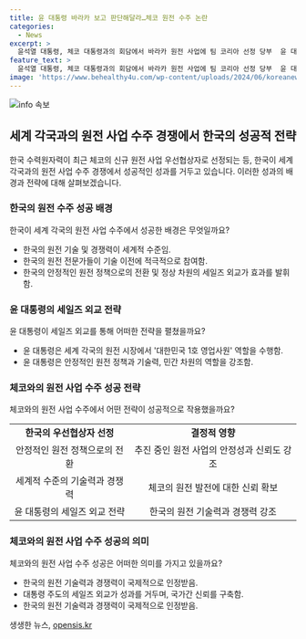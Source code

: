 ```yaml
---
title: 윤 대통령 바라카 보고 판단해달라…체코 원전 수주 논란
categories:
  - News
excerpt: >
  윤석열 대통령, 체코 대통령과의 회담에서 바라카 원전 사업에 팀 코리아 선정 당부  윤 대통령은 체코 대통령과의 회담에서 바라카 원전 사업을 둘러싼 경쟁력을 강조하며 팀 코리아를 우선협상자로 선정해 달라고 당부했습니다. 체코가 프랑스와의 선정을 놓고 고심하던 가운데, 윤 대통령의 외교 노력과 원전 정책 등이 결실을 맺었다는 평가도 있습니다.
feature_text: >
  윤석열 대통령, 체코 대통령과의 회담에서 바라카 원전 사업에 팀 코리아 선정 당부  윤 대통령은 체코 대통령과의 회담에서 바라카 원전 사업을 둘러싼 경쟁력을 강조하며 팀 코리아를 우선협상자로 선정해 달라고 당부했습니다. 체코가 프랑스와의 선정을 놓고 고심하던 가운데, 윤 대통령의 외교 노력과 원전 정책 등이 결실을 맺었다는 평가도 있습니다.
image: 'https://www.behealthy4u.com/wp-content/uploads/2024/06/koreanews.jpg'
---
```


<p><img src="https://www.behealthy4u.com/wp-content/uploads/2024/06/koreanews.jpg" alt="info 속보" /></p>

<h2 data-ke-size="size26">세계 각국과의 원전 사업 수주 경쟁에서 한국의 성공적 전략</h2>

<p data-ke-size="size16">한국 수력원자력이 최근 체코의 신규 원전 사업 우선협상자로 선정되는 등, 한국이 세계 각국과의 원전 사업 수주 경쟁에서 성공적인 성과를 거두고 있습니다. 이러한 성과의 배경과 전략에 대해 살펴보겠습니다.</p>

<h3 data-ke-size="size22">한국의 원전 수주 성공 배경</h3>

<p data-ke-size="size16">한국이 세계 각국의 원전 사업 수주에서 성공한 배경은 무엇일까요?</p>

<ul>
  <li>한국의 원전 기술 및 경쟁력이 세계적 수준임.</li>
  <li>한국의 원전 전문가들이 기술 이전에 적극적으로 참여함.</li>
  <li>한국의 안정적인 원전 정책으로의 전환 및 정상 차원의 세일즈 외교가 효과를 발휘함.</li>
</ul>

<h3 data-ke-size="size22">윤 대통령의 세일즈 외교 전략</h3>

<p data-ke-size="size16">윤 대통령이 세일즈 외교를 통해 어떠한 전략을 펼쳤을까요?</p>

<ul>
  <li>윤 대통령은 세계 각국의 원전 시장에서 '대한민국 1호 영업사원' 역할을 수행함.</li>
  <li>윤 대통령은 안정적인 원전 정책과 기술력, 민간 차원의 역할을 강조함.</li>
</ul>

<h3 data-ke-size="size22">체코와의 원전 사업 수주 성공 전략</h3>

<p data-ke-size="size16">체코와의 원전 사업 수주에서 어떤 전략이 성공적으로 작용했을까요?</p>

<table>
  <tr>
    <td style="text-align: center; height: 17px;"><b>한국의 우선협상자 선정</b></td>
    <td style="text-align: center; height: 17px;"><b>결정적 영향</b></td>
  </tr>
  <tr>
    <td style="text-align: center; height: 17px;">안정적인 원전 정책으로의 전환</td>
    <td style="text-align: center; height: 17px;">추진 중인 원전 사업의 안정성과 신뢰도 강조</td>
  </tr>
  <tr>
    <td style="text-align: center; height: 17px;">세계적 수준의 기술력과 경쟁력</td>
    <td style="text-align: center; height: 17px;">체코의 원전 발전에 대한 신뢰 확보</td>
  </tr>
  <tr>
    <td style="text-align: center; height: 17px;">윤 대통령의 세일즈 외교 전략</td>
    <td style="text-align: center; height: 17px;">한국의 원전 기술력과 경쟁력 강조</td>
  </tr>
</table>

<h3 data-ke-size="size22">체코와의 원전 사업 수주 성공의 의미</h3>

<p data-ke-size="size16">체코와의 원전 사업 수주 성공은 어떠한 의미를 가지고 있을까요?</p>

<ul>
  <li>한국의 원전 기술력과 경쟁력이 국제적으로 인정받음.</li>
  <li>대통령 주도의 세일즈 외교가 성과를 거두며, 국가간 신뢰를 구축함.</li>
  <li>한국의 원전 기술력과 경쟁력이 국제적으로 인정받음.</li>
</ul>
생생한 뉴스, <a href="https://opensis.kr" rel="dofollow">opensis.kr</a>



